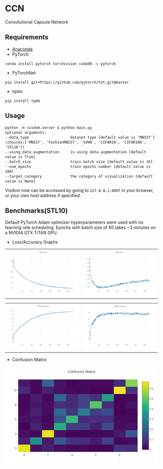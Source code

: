 # CCN
Convolutional Capsule Network

## Requirements
* [Anaconda](https://www.anaconda.com/download/)
* PyTorch
```
conda install pytorch torchvision cuda90 -c pytorch
```
* PyTorchNet
```
pip install git+https://github.com/pytorch/tnt.git@master
```
* tqdm
```
pip install tqdm
```

## Usage
```
python -m visdom.server & python main.py
optional arguments:
--data_type                   dataset type [default value is 'MNIST'](choices:['MNIST', 'FashionMNIST', 'SVHN', 'CIFAR10', 'CIFAR100', 'STL10'])
--using_data_augmentation     is using data augmentation [default value is True]
--batch_size                  train batch size [default value is 16]
--num_epochs                  train epochs number [default value is 100]
--target_category             the category of visualization [default value is None]
```
Visdom now can be accessed by going to `127.0.0.1:8097` in your browser, or your own host address if specified.

## Benchmarks(STL10)

Default PyTorch Adam optimizer hyperparameters were used with no learning 
rate scheduling. Epochs with batch size of 60 takes ~3 minutes on a NVIDIA GTX TiTAN GPU.

- Loss/Accuracy Graphs
<table>
  <tr>
    <td>
     <img src="results/train_loss.png"/>
    </td>
    <td>
     <img src="results/test_loss.png"/>
    </td>
  </tr>
</table>
<table>
  <tr>
    <td>
     <img src="results/train_acc.png"/>
    </td>
    <td>
     <img src="results/test_acc.png"/>
    </td>
  </tr>
</table>

- Confusion Matrix
<img src="results/confusion_matrix.png"/> 
